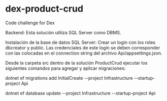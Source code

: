 # dex-product-crud
Code challenge for Dex

Backend:
Esta solución utiliza SQL Server como DBMS.

Instalación de la base de datos
SQL Server: Crear un login con los roles dbcreator y public. Las credenciales de este login se deben corresponder con las colocadas en el connection string del archivo Api/appsettings.json.

Desde la carpeta src dentro de la solución ProductCrud ejecutar los siguientes comandos para agregar y aplicar migraciones:

dotnet ef migrations add InitialCreate --project Infrastructure --startup-project Api

dotnet ef database update --project Infrastructure --startup-project Api